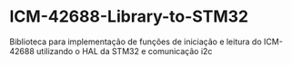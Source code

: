# ICM-42688-Library-to-STM32
Biblioteca para implementação de funções de iniciação e leitura do ICM-42688 utilizando o HAL da STM32 e comunicação i2c
